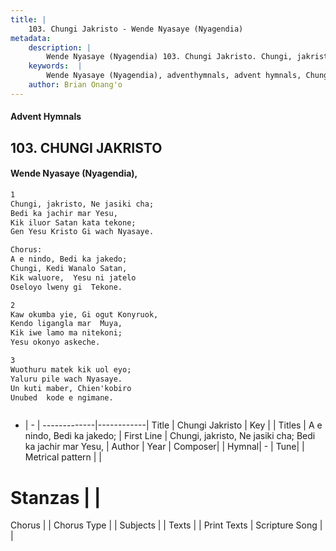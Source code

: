 ```yaml
---
title: |
    103. Chungi Jakristo - Wende Nyasaye (Nyagendia)
metadata:
    description: |
        Wende Nyasaye (Nyagendia) 103. Chungi Jakristo. Chungi, jakristo, Ne jasiki cha; Bedi ka jachir mar Yesu, Kik iluor Satan kata tekone; Gen Yesu Kristo Gi wach Nyasaye.  Chorus: A e nindo, Bedi ka jakedo; Chungi, Kedi Wanalo Satan, Kik waluore,  Yesu ni jatelo Oseloyo lweny gi  Tekone.  
    keywords:  |
        Wende Nyasaye (Nyagendia), adventhymnals, advent hymnals, Chungi Jakristo, Chungi, jakristo, Ne jasiki cha; Bedi ka jachir mar Yesu,. A e nindo, Bedi ka jakedo;
    author: Brian Onang'o
---
```


#### Advent Hymnals
## 103. CHUNGI JAKRISTO
####  Wende Nyasaye (Nyagendia),

```txt
1
Chungi, jakristo, Ne jasiki cha;
Bedi ka jachir mar Yesu,
Kik iluor Satan kata tekone;
Gen Yesu Kristo Gi wach Nyasaye.

Chorus:
A e nindo, Bedi ka jakedo;
Chungi, Kedi Wanalo Satan,
Kik waluore,  Yesu ni jatelo
Oseloyo lweny gi  Tekone.

2
Kaw okumba yie, Gi ogut Konyruok,
Kendo ligangla mar  Muya,
Kik iwe lamo ma nitekoni;
Yesu okonyo askeche.

3
Wuothuru matek kik uol eyo;
Yaluru pile wach Nyasaye.
Un kuti maber, Chien'kobiro
Unubed  kode e ngimane.



```

- |   -  |
-------------|------------|
Title | Chungi Jakristo |
Key |  |
Titles | A e nindo, Bedi ka jakedo; |
First Line | Chungi, jakristo, Ne jasiki cha; Bedi ka jachir mar Yesu, |
Author | 
Year | 
Composer| |
Hymnal|  - |
Tune|  |
Metrical pattern | |
# Stanzas |  |
Chorus |  |
Chorus Type |  |
Subjects | |
Texts |  |
Print Texts | 
Scripture Song |  |
    
